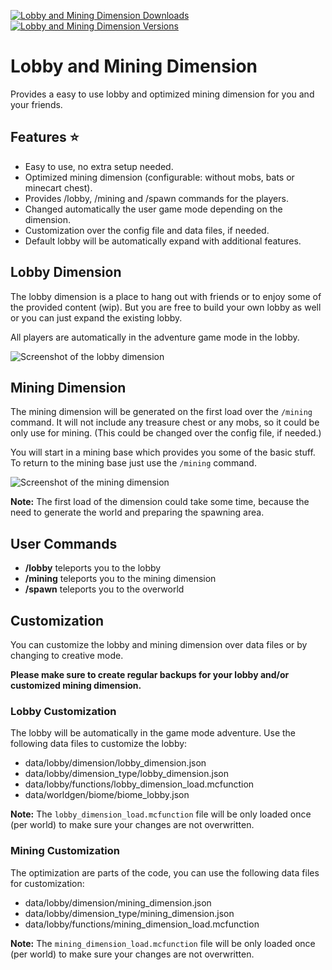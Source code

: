 [![Lobby and Mining Dimension Downloads](http://cf.way2muchnoise.eu/full_567798_downloads.svg)](https://www.curseforge.com/minecraft/mc-mods/lobby)
[![Lobby and Mining Dimension Versions](http://cf.way2muchnoise.eu/versions/Minecraft_567798_all.svg)](https://www.curseforge.com/minecraft/mc-mods/lobby)

# Lobby and Mining Dimension

Provides a easy to use lobby and optimized mining dimension for you and your friends.

## Features ⭐

- Easy to use, no extra setup needed.
- Optimized mining dimension (configurable: without mobs, bats or minecart chest).
- Provides /lobby, /mining and /spawn commands for the players.
- Changed automatically the user game mode depending on the dimension.
- Customization over the config file and data files, if needed.
- Default lobby will be automatically expand with additional features.

## Lobby Dimension

The lobby dimension is a place to hang out with friends or to enjoy some of the provided content (wip).
But you are free to build your own lobby as well or you can just expand the existing lobby.

All players are automatically in the adventure game mode in the lobby.

![Screenshot of the lobby dimension][lobby_dimension]

## Mining Dimension

The mining dimension will be generated on the first load over the `/mining` command.
It will not include any treasure chest or any mobs, so it could be only use for mining.
(This could be changed over the config file, if needed.)

You will start in a mining base which provides you some of the basic stuff.
To return to the mining base just use the `/mining` command.

![Screenshot of the mining dimension][mining_dimension]

**Note:** The first load of the dimension could take some time, because the need to generate the world and preparing the spawning area.

## User Commands

- **/lobby** teleports you to the lobby
- **/mining** teleports you to the mining dimension
- **/spawn** teleports you to the overworld

## Customization

You can customize the lobby and mining dimension over data files or by changing to creative mode.

**Please make sure to create regular backups for your lobby and/or customized mining dimension.**

### Lobby Customization

The lobby will be automatically in the game mode adventure.
Use the following data files to customize the lobby:

- data/lobby/dimension/lobby_dimension.json
- data/lobby/dimension_type/lobby_dimension.json
- data/lobby/functions/lobby_dimension_load.mcfunction
- data/worldgen/biome/biome_lobby.json

**Note:** The `lobby_dimension_load.mcfunction` file will be only loaded once (per world) to make sure your changes are not overwritten.

### Mining Customization

The optimization are parts of the code, you can use the following data files for customization:

- data/lobby/dimension/mining_dimension.json
- data/lobby/dimension_type/mining_dimension.json
- data/lobby/functions/mining_dimension_load.mcfunction

**Note:** The `mining_dimension_load.mcfunction` file will be only loaded once (per world) to make sure your changes are not overwritten.

[mining_dimension]: https://raw.githubusercontent.com/MarkusBordihn/BOs-Lobby/main/examples/mining_dimension.png
[lobby_dimension]: https://raw.githubusercontent.com/MarkusBordihn/BOs-Lobby/main/examples/lobby_dimension.png
